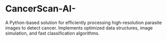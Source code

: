 # CancerScan-AI-
A Python-based solution for efficiently processing high-resolution parasite images to detect cancer. Implements optimized data structures, image simulation, and fast classification algorithms.
